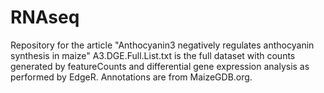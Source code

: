 # RNAseq
Repository for the article "Anthocyanin3 negatively regulates anthocyanin synthesis in maize"
A3.DGE.Full.List.txt is the full dataset with counts generated by featureCounts and differential gene expression analysis as performed by EdgeR. Annotations are from MaizeGDB.org.
